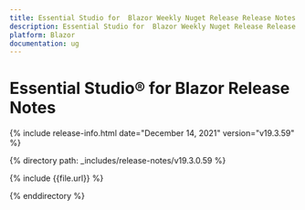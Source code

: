 ```yaml
---
title: Essential Studio for  Blazor Weekly Nuget Release Release Notes  
description: Essential Studio for  Blazor Weekly Nuget Release Release Notes  
platform: Blazor
documentation: ug
---
```


# Essential Studio&reg; for  Blazor  Release Notes  

{% include release-info.html date="December 14, 2021"  version="v19.3.59" %} 

{% directory path: _includes/release-notes/v19.3.0.59 %}

{% include {{file.url}} %}

{% enddirectory %}
